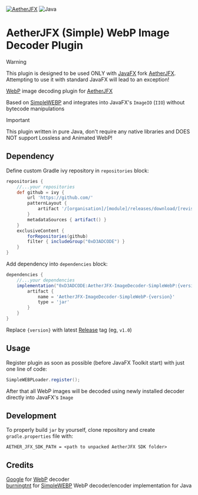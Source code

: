 [![AetherJFX](https://img.shields.io/badge/Only%20for:-AetherJFX-blue)](https://github.com/0xD3ADCODE/AetherJFX)
![Java](https://img.shields.io/badge/Java-17-b07219)

# AetherJFX (Simple) WebP Image Decoder Plugin

> [!WARNING]  
> This plugin is designed to be used ONLY with [JavaFX](https://github.com/openjdk/jfx) fork [AetherJFX](https://github.com/0xD3ADCODE/AetherJFX). Attempting to use it with standard JavaFX will lead to an exception!

[WebP](https://developers.google.com/speed/webp) image decoding plugin for [AetherJFX](https://github.com/0xD3ADCODE/AetherJFX)

Based on [SimpleWEBP](https://github.com/burningtnt/SimpleWEBP) and integrates into JavaFX's `ImageIO` (`IIO`) without bytecode manipulations

> [!IMPORTANT]  
> This plugin written in pure Java, don't require any native libraries and DOES NOT support Lossless and Animated WebP!

## Dependency

Define custom Gradle ivy repository in `repositories` block:
```groovy
repositories {
    //...your repositories
    def github = ivy {
        url 'https://github.com/'
        patternLayout {
            artifact '/[organisation]/[module]/releases/download/[revision]/[artifact].[ext]'
        }
        metadataSources { artifact() }
    }
    exclusiveContent {
        forRepositories(github)
        filter { includeGroup("0xD3ADCODE") }
    }
}
```

Add dependency into `dependencies` block:
```groovy
dependencies {
    //...your dependencies
    implementation("0xD3ADCODE:AetherJFX-ImageDecoder-SimpleWebP:{version}") {
        artifact {
            name = 'AetherJFX-ImageDecoder-SimpleWebP-{version}'
            type = 'jar'
        }
    }
}
```

Replace `{version}` with latest [Release](https://github.com/0xD3ADCODE/AetherJFX-ImageDecoder-SimpleWebP/releases) tag (eg, `v1.0`)

## Usage
Register plugin as soon as possible (before JavaFX Toolkit start) with just one line of code:
```java
SimpleWEBPLoader.register();
```

After that all WebP images will be decoded using newly installed decoder directly into JavaFX's `Image`

## Development

To properly build `jar` by yourself, clone repository and create `gradle.properties` file with:
```text
AETHER_JFX_SDK_PATH = <path to unpacked AetherJFX SDK folder>
```

## Credits
[Google](https://developers.google.com) for [WebP](https://developers.google.com/speed/webp) decoder  
[burningtnt](https://github.com/burningtnt/) for [SimpleWEBP](https://github.com/burningtnt/SimpleWEBP) WebP decoder/encoder implementation for Java